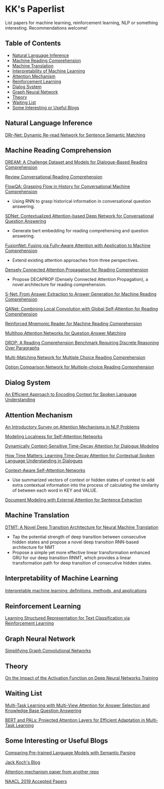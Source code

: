 # KK's Paperlist
List papers for machine learning, reinforcement learning, NLP or something interesting.
Recommendations welcome!

## Table of Contents
- [Natural Language Inference](https://github.com/SparkJiao/KK-s-Paperlist#natural-language-inference)
- [Machine Reading Comprehension](https://github.com/SparkJiao/KK-s-Paperlist#machine-reading-comprehension)
- [Machine Translation](https://github.com/SparkJiao/KK-s-Paperlist#machine-translation)
- [Interpretability of Machine Learning](https://github.com/SparkJiao/KK-s-Paperlist#interpretability-of-machine-learning)
- [Attention Mechanism](https://github.com/SparkJiao/KK-s-Paperlist#attention-mechanism)
- [Reinforcement Learning](https://github.com/SparkJiao/KK-s-Paperlist#reinforcement-learning)
- [Dialog System](https://github.com/SparkJiao/KK-s-Paperlist#dialog-system)
- [Graph Neural Network](https://github.com/SparkJiao/KK-s-Paperlist#graph-neural-network)
- [Theory](https://github.com/SparkJiao/KK-s-Paperlist#theory)
- [Waiting List](https://github.com/SparkJiao/KK-s-Paperlist#waiting-list)
- [Some Interesting or Useful Blogs](https://github.com/SparkJiao/KK-s-Paperlist#some-interesting-or-useful-blogs)

## Natural Language Inference
[DRr-Net: Dynamic Re-read Network for Sentence Semantic Matching](https://www.aaai.org/Papers/AAAI/2019/AAAI-ZhangKun.5147.pdf)

## Machine Reading Comprehension
[DREAM: A Challenge Dataset and Models for Dialogue-Based Reading Comprehension](https://arxiv.org/abs/1902.00164)

[Review Conversational Reading Comprehension](https://arxiv.org/abs/1902.00821)

[FlowQA: Grasping Flow in History for Conversational Machine Comprehension](https://arxiv.org/abs/1810.06683)
- Using RNN to grasp historical information in conversational question answering.

[SDNet: Contextualized Attention-based Deep Network for Conversational Question Answering](https://arxiv.org/abs/1812.03593)
- Generate bert embedding for reading comprehensing and question answering.

[FusionNet: Fusing via Fully-Aware Attention with Application to Machine Comprehension](https://arxiv.org/abs/1711.07341)
- Extend existing attention approaches from three perspectives.

[Densely Connected Attention Propagation for Reading Comprehension](https://arxiv.org/abs/1811.04210)
- Propose DECAPROP (Densely Connected Attention Propagation), a novel architecture for reading comprehension.

[S-Net: From Answer Extraction to Answer Generation for Machine Reading Comprehension](https://arxiv.org/abs/1706.04815)

[QANet: Combining Local Convolution with Global Self-Attention for Reading Comprehension](https://arxiv.org/abs/1804.09541)

[Reinforced Mnemonic Reader for Machine Reading Comprehension](https://arxiv.org/pdf/1705.02798.pdf)

[Multihop Attention Networks for Question Answer Matching](https://github.com/SparkJiao/KK-s-Paperlist/blob/master/papers/Multihop%20Attention%20Networks%20for%20Question%20Answer%20Matching.pdf)

[DROP: A Reading Comprehension Benchmark Requiring Discrete Reasoning Over Paragraphs](https://arxiv.org/abs/1903.00161)

[Multi-Matching Network for Multiple Choice Reading Comprehension](http://xplan-lab.org/Paper_PDF/AAAI-19.pdf)

[Option Comparison Network for Multiple-choice Reading Comprehension](https://arxiv.org/abs/1903.03033)


## Dialog System
[An Efficient Approach to Encoding Context for Spoken Language Understanding](https://arxiv.org/pdf/1807.00267.pdf)


## Attention Mechanism
[An Introductory Survey on Attention Mechanisms in NLP Problems](https://arxiv.org/abs/1811.05544)

[Modeling Localness for Self-Attention Networks](https://arxiv.org/abs/1810.10182)

[Dynamically Context-Sensitive Time-Decay Attention for Dialogue Modeling](https://arxiv.org/abs/1809.01557)

[How Time Matters: Learning Time-Decay Attention for Contextual Spoken Language Understanding in Dialogues](https://www.csie.ntu.edu.tw/~yvchen/doc/NAACL18_TimeDecay.pdf)

[Context-Aware Self-Attention Networks](https://arxiv.org/pdf/1902.05766.pdf)
- Use summarized vectors of context or hidden states of context to add extra contextual information into the process of calculating the similarity of between each word in KEY and VALUE.

[Document Modeling with External Attention for Sentence Extraction](http://aclweb.org/anthology/P18-1188)

## Machine Translation
[DTMT: A Novel Deep Transition Architecture for Neural Machine Translation](https://arxiv.org/pdf/1812.07807.pdf)
- Tap the potential strength of deep transition between consecutive hidden states and propose a novel deep transition RNN-based architecture for NMT
- Propose a simple yet more effective linear transformation enhanced GRU for our deep transition RNMT, which provides a linear transformation path for deep transition of consecutive hidden states.

## Interpretability of Machine Learning
[Interpretable machine learning: deﬁnitions, methods, and applications](https://arxiv.org/pdf/1901.04592.pdf)

## Reinforcement Learning
[Learning Structured Representation for Text Classification via Reinforcement Learning](http://coai.cs.tsinghua.edu.cn/hml/media/files/AAAI2018_ClassifyAndStructure.pdf)

## Graph Neural Network
[Simplifying Graph Convolutional Networks](https://arxiv.org/abs/1902.07153)

## Theory
[On the Impact of the Activation Function on Deep Neural Networks Training](https://arxiv.org/pdf/1902.06853.pdf)

## Waiting List
[Multi-Task Learning with Multi-View Attention for Answer Selection and Knowledge Base Question Answering](https://arxiv.org/pdf/1812.02354.pdf)

[BERT and PALs: Projected Attention Layers for Efficient Adaptation in Multi-Task Learning](https://arxiv.org/abs/1902.02671)

## Some Interesting or Useful Blogs
[Comparing Pre-trained Language Models with Semantic Parsing](https://jbkjr.com/posts/2019/01/unsupervised_pretraining_comparison/)

[Jack Koch's Blog](https://jbkjr.com/year-archive/)

[Attention mechanism paper from another repo](https://github.com/yuquanle/Attention-Mechanisms-paper/blob/master/Attention-mechanisms-paper.md)

[NAACL 2019 Accepted Papers](https://naacl2019.org/program/accepted/)
